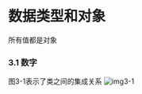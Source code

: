 # 数据类型和对象
所有值都是对象

### 3.1 数字
图3-1表示了类之间的集成关系
![img3-1](http://farm9.staticflickr.com/8179/8005454020_95e8bfc074_z.jpg)